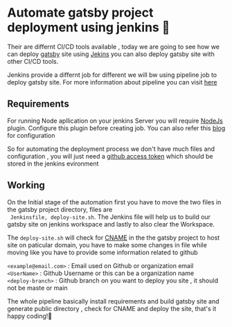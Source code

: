 # Automate gatsby project deployment using jenkins 🚀

Their are differnt CI/CD tools available , today we are going to see how we can deploy [gatsby](https://www.gatsbyjs.com/) site using [Jekins](https://www.jenkins.io/)
you can also deploy gatsby site with other CI/CD tools.

Jenkins provide a differnt job for different we will bw using pipeline job to deploy gatsby site. For more information about pipeline you can visit [here](https://www.jenkins.io/doc/book/pipeline/#ji-toolbar)

## Requirements

For running Node apllication on your jenkins Server you will require [NodeJs](https://plugins.jenkins.io/nodejs/) plugin. Configure this plugin before creating job. You can also refer this [blog](https://medium.com/appgambit/ci-cd-pipeline-for-a-nodejs-application-with-jenkins-fa3cc7fad13a) for configuration

So for automating the deployment process we don't have much files and configuration , you will just need a [github access token](https://docs.github.com/en/github/authenticating-to-github/keeping-your-account-and-data-secure/creating-a-personal-access-token) which should be stored in the jenkins evironment

## Working

On the Initial stage of the automation first you have to move the two files in the gatsby project directory, files are <br>
` Jenkinsfile, deploy-site.sh`. The Jenkins file will help us to build our gatsby site on jenkins workspace and lastly to also clear the Workspace.

The `deploy-site.sh` will check for [CNAME](https://support.google.com/a/answer/112037?hl=en#zippy=%2Cset-up-cname-records-now) in the the gatsby project to host site on paticular domain, you have to make some changes in file while moving like you have to provide some information related to github

`<example@email.com>` : Email used on Github or organization email <br>
`<UserName>` : Github Username or this can be a organization name <br>
`<deploy-branch>` : Github branch on you want to deploy you site , it should not be maste or main

The whole pipeline basically install requirements and build gatsby site and generate public directory , check for CNAME and deploy the site, that's it
happy coding!🌟
